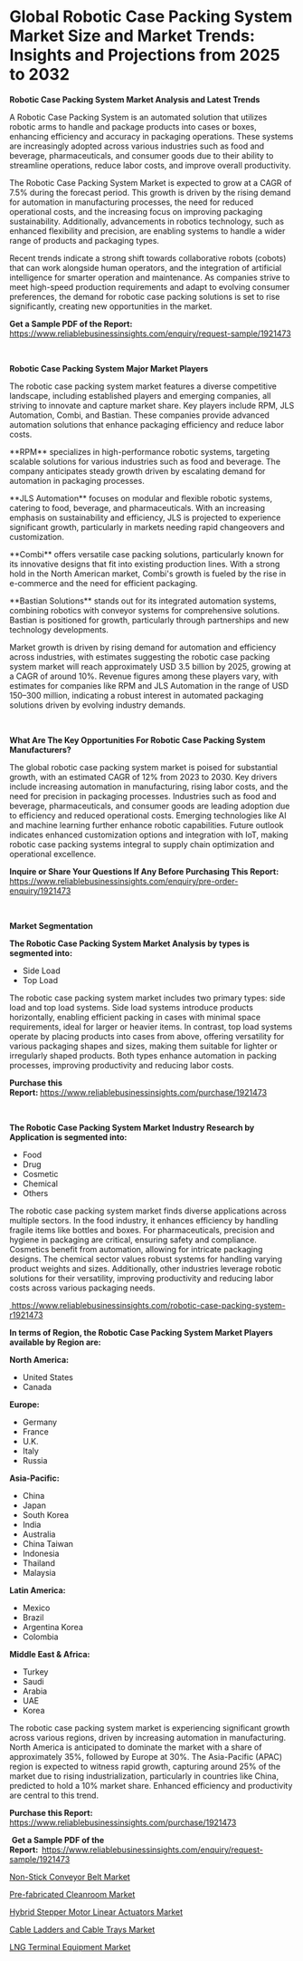 <p><h1>Global Robotic Case Packing System Market Size and Market Trends: Insights and Projections from 2025 to 2032</h1></p><p><strong>Robotic Case Packing System Market Analysis and Latest Trends</strong></p>
<p><p>A Robotic Case Packing System is an automated solution that utilizes robotic arms to handle and package products into cases or boxes, enhancing efficiency and accuracy in packaging operations. These systems are increasingly adopted across various industries such as food and beverage, pharmaceuticals, and consumer goods due to their ability to streamline operations, reduce labor costs, and improve overall productivity. </p><p>The Robotic Case Packing System Market is expected to grow at a CAGR of 7.5% during the forecast period. This growth is driven by the rising demand for automation in manufacturing processes, the need for reduced operational costs, and the increasing focus on improving packaging sustainability. Additionally, advancements in robotics technology, such as enhanced flexibility and precision, are enabling systems to handle a wider range of products and packaging types. </p><p>Recent trends indicate a strong shift towards collaborative robots (cobots) that can work alongside human operators, and the integration of artificial intelligence for smarter operation and maintenance. As companies strive to meet high-speed production requirements and adapt to evolving consumer preferences, the demand for robotic case packing solutions is set to rise significantly, creating new opportunities in the market.</p></p>
<p><strong>Get a Sample PDF of the Report:&nbsp;</strong> <a href="https://www.reliablebusinessinsights.com/enquiry/request-sample/1921473?utm_campaign=60&utm_medium=2&utm_source=Github&utm_content=ia&utm_term=01032025&utm_id=robotic-case-packing-system">https://www.reliablebusinessinsights.com/enquiry/request-sample/1921473</a></p>
<p>&nbsp;</p>
<p><strong>Robotic Case Packing System Major Market Players</strong></p>
<p><p>The robotic case packing system market features a diverse competitive landscape, including established players and emerging companies, all striving to innovate and capture market share. Key players include RPM, JLS Automation, Combi, and Bastian. These companies provide advanced automation solutions that enhance packaging efficiency and reduce labor costs.</p><p>**RPM** specializes in high-performance robotic systems, targeting scalable solutions for various industries such as food and beverage. The company anticipates steady growth driven by escalating demand for automation in packaging processes.</p><p>**JLS Automation** focuses on modular and flexible robotic systems, catering to food, beverage, and pharmaceuticals. With an increasing emphasis on sustainability and efficiency, JLS is projected to experience significant growth, particularly in markets needing rapid changeovers and customization.</p><p>**Combi** offers versatile case packing solutions, particularly known for its innovative designs that fit into existing production lines. With a strong hold in the North American market, Combi's growth is fueled by the rise in e-commerce and the need for efficient packaging.</p><p>**Bastian Solutions** stands out for its integrated automation systems, combining robotics with conveyor systems for comprehensive solutions. Bastian is positioned for growth, particularly through partnerships and new technology developments.</p><p>Market growth is driven by rising demand for automation and efficiency across industries, with estimates suggesting the robotic case packing system market will reach approximately USD 3.5 billion by 2025, growing at a CAGR of around 10%. Revenue figures among these players vary, with estimates for companies like RPM and JLS Automation in the range of USD 150–300 million, indicating a robust interest in automated packaging solutions driven by evolving industry demands.</p></p>
<p>&nbsp;</p>
<p><strong>What Are The Key Opportunities For Robotic Case Packing System Manufacturers?</strong></p>
<p><p>The global robotic case packing system market is poised for substantial growth, with an estimated CAGR of 12% from 2023 to 2030. Key drivers include increasing automation in manufacturing, rising labor costs, and the need for precision in packaging processes. Industries such as food and beverage, pharmaceuticals, and consumer goods are leading adoption due to efficiency and reduced operational costs. Emerging technologies like AI and machine learning further enhance robotic capabilities. Future outlook indicates enhanced customization options and integration with IoT, making robotic case packing systems integral to supply chain optimization and operational excellence.</p></p>
<p><strong>Inquire or Share Your Questions If Any Before Purchasing This Report:</strong> <a href="https://www.reliablebusinessinsights.com/enquiry/pre-order-enquiry/1921473?utm_campaign=60&utm_medium=2&utm_source=Github&utm_content=ia&utm_term=01032025&utm_id=robotic-case-packing-system">https://www.reliablebusinessinsights.com/enquiry/pre-order-enquiry/1921473</a></p>
<p>&nbsp;</p>
<p><strong>Market Segmentation</strong></p>
<p><strong>The Robotic Case Packing System Market Analysis by types is segmented into:</strong></p>
<p><ul><li>Side Load</li><li>Top Load</li></ul></p>
<p><p>The robotic case packing system market includes two primary types: side load and top load systems. Side load systems introduce products horizontally, enabling efficient packing in cases with minimal space requirements, ideal for larger or heavier items. In contrast, top load systems operate by placing products into cases from above, offering versatility for various packaging shapes and sizes, making them suitable for lighter or irregularly shaped products. Both types enhance automation in packing processes, improving productivity and reducing labor costs.</p></p>
<p><strong>Purchase this Report:&nbsp;</strong><a href="https://www.reliablebusinessinsights.com/purchase/1921473?utm_campaign=60&utm_medium=2&utm_source=Github&utm_content=ia&utm_term=01032025&utm_id=robotic-case-packing-system">https://www.reliablebusinessinsights.com/purchase/1921473</a></p>
<p>&nbsp;</p>
<p><strong>The Robotic Case Packing System Market Industry Research by Application is segmented into:</strong></p>
<p><ul><li>Food</li><li>Drug</li><li>Cosmetic</li><li>Chemical</li><li>Others</li></ul></p>
<p><p>The robotic case packing system market finds diverse applications across multiple sectors. In the food industry, it enhances efficiency by handling fragile items like bottles and boxes. For pharmaceuticals, precision and hygiene in packaging are critical, ensuring safety and compliance. Cosmetics benefit from automation, allowing for intricate packaging designs. The chemical sector values robust systems for handling varying product weights and sizes. Additionally, other industries leverage robotic solutions for their versatility, improving productivity and reducing labor costs across various packaging needs.</p></p>
<p><a href="https://www.reliablebusinessinsights.com/robotic-case-packing-system-r1921473?utm_campaign=60&utm_medium=2&utm_source=Github&utm_content=ia&utm_term=01032025&utm_id=robotic-case-packing-system">&nbsp;https://www.reliablebusinessinsights.com/robotic-case-packing-system-r1921473</a></p>
<p><strong>In terms of Region, the Robotic Case Packing System Market Players available by Region are:</strong></p>
<p>
    <p> <strong> North America: </strong>
        <ul>
            <li>United States</li>
            <li>Canada</li>
        </ul>
        </p> 
    <p> <strong> Europe: </strong>
        <ul>
            <li>Germany</li>
            <li>France</li>
            <li>U.K.</li>
            <li>Italy</li>
            <li>Russia</li>
        </ul>
        </p> 
    <p> <strong> Asia-Pacific: </strong>
        <ul>
            <li>China</li>
            <li>Japan</li>
            <li>South Korea</li>
            <li>India</li>
            <li>Australia</li>
            <li>China Taiwan</li>
            <li>Indonesia</li>
            <li>Thailand</li>
            <li>Malaysia</li>
        </ul>
        </p> 
    <p> <strong> Latin America: </strong>
        <ul>
            <li>Mexico</li>
            <li>Brazil</li>
            <li>Argentina Korea</li>
            <li>Colombia</li>
        </ul>
        </p> 
    <p> <strong> Middle East & Africa: </strong>
        <ul>
            <li>Turkey</li>
            <li>Saudi</li>
            <li>Arabia</li>
            <li>UAE</li>
            <li>Korea</li>
        </ul>
    </p>
    </p>
<p><p>The robotic case packing system market is experiencing significant growth across various regions, driven by increasing automation in manufacturing. North America is anticipated to dominate the market with a share of approximately 35%, followed by Europe at 30%. The Asia-Pacific (APAC) region is expected to witness rapid growth, capturing around 25% of the market due to rising industrialization, particularly in countries like China, predicted to hold a 10% market share. Enhanced efficiency and productivity are central to this trend.</p></p>
<p><strong>Purchase this Report: </strong><a href="https://www.reliablebusinessinsights.com/purchase/1921473?utm_campaign=60&utm_medium=2&utm_source=Github&utm_content=ia&utm_term=01032025&utm_id=robotic-case-packing-system">https://www.reliablebusinessinsights.com/purchase/1921473</a></p>
<p>&nbsp;<strong>Get a Sample PDF of the Report:&nbsp;&nbsp;</strong><a href="https://www.reliablebusinessinsights.com/enquiry/request-sample/1921473?utm_campaign=60&utm_medium=2&utm_source=Github&utm_content=ia&utm_term=01032025&utm_id=robotic-case-packing-system">https://www.reliablebusinessinsights.com/enquiry/request-sample/1921473</a></p>
<p><strong></strong></p>
<p><p><a href="https://github.com/bedelibekwe58/Market-Research-Report-List-1/blob/main/non-stick-conveyor-belt-market.md?utm_campaign=60&utm_medium=2&utm_source=Github&utm_content=ia&utm_term=01032025&utm_id=robotic-case-packing-system">Non-Stick Conveyor Belt Market</a></p><p><a href="https://github.com/cachuhashieb/Market-Research-Report-List-1/blob/main/pre-fabricated-cleanroom-market.md?utm_campaign=60&utm_medium=2&utm_source=Github&utm_content=ia&utm_term=01032025&utm_id=robotic-case-packing-system">Pre-fabricated Cleanroom Market</a></p><p><a href="https://github.com/groszsaoudrd/Market-Research-Report-List-1/blob/main/hybrid-stepper-motor-linear-actuators-market.md?utm_campaign=60&utm_medium=2&utm_source=Github&utm_content=ia&utm_term=01032025&utm_id=robotic-case-packing-system">Hybrid Stepper Motor Linear Actuators Market</a></p><p><a href="https://github.com/kmettjanksj7/Market-Research-Report-List-1/blob/main/cable-ladders-and-cable-trays-market.md?utm_campaign=60&utm_medium=2&utm_source=Github&utm_content=ia&utm_term=01032025&utm_id=robotic-case-packing-system">Cable Ladders and Cable Trays Market</a></p><p><a href="https://github.com/huelarnzeba29/Market-Research-Report-List-1/blob/main/lng-terminal-equipment-market.md?utm_campaign=60&utm_medium=2&utm_source=Github&utm_content=ia&utm_term=01032025&utm_id=robotic-case-packing-system">LNG Terminal Equipment Market</a></p></p>